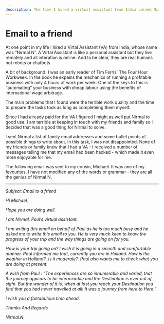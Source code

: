 ```yaml
---
description: The time I hired a virtual assistant from India called Nirmal and used him to email my friends and family.
---
```


# Email to a friend
At one point in my life I hired a Virtal Assistant (VA) from India, whose name was “Nirmal N”. A Virtal Assistant is like a personal assistant but they live remotely and all interation is online. And to be clear, they are real humans not robots or chatbots.

A bit of background: I was an early reader of Tim Ferris’ The Four Hour Workweek. In the book he expains the mechanics of running a profitable business with only 4 hours of work per week. One of the keys to this is “automating” your business with cheap labour using the benefits of international wage arbitrage.

The main problems that I found were the terrible work quality and the time to prepare the tasks took as long as completeing them myself.

Since I had already paid for the VA I figured I might as well put Nirmal to good use. I am terrible at keeping in touch with my friends and family so I decided that was a good thing for Nirmal to solve.

I sent Nirmal a list of family email addresses and some bullet points of possible things to write about. In this task, I was not disappointed. None of my friends or family knew that I had a VA - I received a number of messages telling me that my email had been hacked - which made it even more enjoyable for me.

The following email was sent to my cousin, Michael. It was one of my favourites. I have not modified any of the words or grammar - they are all the genius of Nirmal N.

---- 

<i>
Subject: Email to a friend

Hi Michael,

Hope you are doing well.

I am Nirmal, Paul’s virtual assistant.

I am writing this email on behalf of Paul as he is too much busy and he asked me to write this email to you. He is very much keen to know the progress of your trip and the way things are going on for you.

How is your trip going on? I wish it is going in a smooth and comfortable manner. Paul informed me that, currently you are in Holland. How is the weather in Holland?. Is it moderate?. Paul also wants me to check what you are doing at present.

A wish from Paul : “The experiences are so innumerable and varied, that the journey appears to be interminable and the Destination is ever out of sight. But the wonder of it is, when at last you reach your Destination you find that you had never travelled at all! It was a journey from here to Here.”

I wish you a fantabulous time ahead.

Thanks And Regards

Nirmal.N

</i>